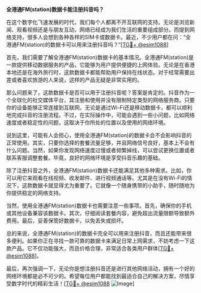 **全港通FM(station)数据卡能注册抖音吗？**

在这个数字化飞速发展的时代，我们每个人都离不开互联网的支持。无论是浏览新闻、观看视频还是与朋友互动，网络已经成为我们生活的重要组成部分。而提到网络支持，很多人会想到各种各样的SIM卡或数据卡。最近，不少用户都在问：“全港通FM(station)的数据卡可以用来注册抖音吗？”[[TG💪+ @esim1088](https://t.me/s/esim1088)]

首先，我们需要了解全港通FM(station)数据卡的基本情况。全港通FM(station)是一款提供移动数据服务的产品，它能够为用户提供便捷的上网体验。无论是在香港本地还是在海外旅行时，这款数据卡都能帮助用户保持在线状态。对于经常需要出差或者喜欢旅游的人来说，这样的产品无疑是非常实用的。

那么问题来了，这款数据卡是否可以用于注册抖音呢？答案是肯定的。抖音作为一个全球化的社交媒体平台，其注册和使用并没有限制特定类型的网络服务商。只要你的设备能够正常连接到互联网，无论是通过Wi-Fi还是移动数据卡，都可以顺利地完成抖音的注册流程。不过，在实际操作中，可能会遇到一些小问题，比如网络速度或者稳定性的问题，这取决于你所处的位置以及使用的网络环境。

说到这里，可能有人会担心，使用全港通FM(station)的数据卡会不会影响抖音的正常使用。其实，只要你选择的套餐流量足够，并且网络信号良好，基本上不会有什么问题。当然，如果你发现网络速度过慢或者频繁掉线，可以尝试更换位置或者联系客服调整套餐。毕竟，良好的网络环境是享受抖音乐趣的基础。

除了注册抖音之外，全港通FM(station)数据卡还能满足其他多种需求。比如，你可以用它来观看在线视频、收发邮件、进行视频通话等。尤其是在没有Wi-Fi的情况下，这款数据卡就显得尤为重要了。它就像一个随身携带的小助手，随时随地为你提供稳定的网络支持。

当然，使用全港通FM(station)数据卡也需要注意一些事项。首先，确保你的手机或其他设备兼容该数据卡。其次，仔细阅读套餐内容，避免超出流量限额导致额外费用。最后，妥善保管好数据卡，以免丢失或损坏。

总的来说，全港通FM(station)的数据卡完全可以用来注册抖音，而且还能带来很多便利。如果你正在寻找一款可靠的数据卡来满足日常上网需求，不妨考虑一下这款产品。它不仅功能强大，而且价格合理，非常适合各类用户群体[[TG💪+ @esim1088](https://t.me/s/esim1088)]。

最后，再次强调一下，无论你是想注册抖音还是进行其他网络活动，拥有一个好的网络环境都是必不可少的。希望每位用户都能找到最适合自己的解决方案，尽情享受数字时代的精彩生活！[[TG💪+ @esim1088](https://t.me/s/esim1088) ![Image](https://i.postimg.cc/4NQfJmqS/Snipaste-2025-05-13-00-14-12.png)]